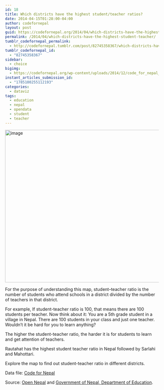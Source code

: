 ```yaml
---
id: 18
title: Which districts have the highest student/teacher ratios?
date: 2014-04-15T01:28:00-04:00
author: codefornepal
layout: post
guid: https://codefornepal.org/2014/04/which-districts-have-the-highest-student-teacher/
permalink: /2014/04/which-districts-have-the-highest-student-teacher/
tumblr_codefornepal_permalink:
  - http://codefornepal.tumblr.com/post/82745358367/which-districts-have-the-highest-student-teacher
tumblr_codefornepal_id:
  - "82745358367"
sidebar:
  - choice
bigimg:
  - https://codefornepal.org/wp-content/uploads/2014/12/code_for_nepal_students.jpg
instant_articles_submission_id:
  - "1785100255112193"
categories:
  - dataviz
tags:
  - education
  - nepal
  - opendata
  - student
  - teacher
---
```

<img src="https://31.media.tumblr.com/765da15edea4193214c2f46b212f6538/tumblr_inline_n41wllCO5d1qb9ga0.jpg" alt="image" width="800" height="500" />

For the purpose of understanding this map, student–teacher ratio is the number of students who attend schools in a district divided by the number of teachers in that district.

For example, If student-teacher ratio is 100, that means there are 100 students per teacher. Now think about it: You are a 5th grade student in a village in Nepal. There are 100 students in your class and just one teacher. Wouldn’t it be hard for you to learn anything?

The higher the student-teacher ratio, the harder it is for students to learn and get attention of teachers.

Rautahat has the highest student teacher ratio in Nepal followed by Sarlahi and Mahottari.

Explore the map to find out student-teacher ratio in different districts.



Data file: <a href="https://docs.google.com/spreadsheets/d/1m_zjoQei4u8CxzNngNtkfzXSsR_VeBm1NFmLkrvG2tE/edit?usp=sharing" target="_blank">Code for Nepal</a>

Source: <a href="opennepal.net" target="_blank">Open Nepal</a> and <a href="http://www.doe.gov.np/#" target="_blank">Government of Nepal, Department of Education</a>.